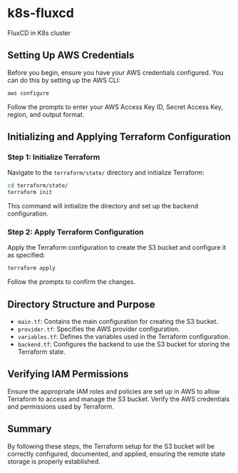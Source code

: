 # k8s-fluxcd
FluxCD in K8s cluster

## Setting Up AWS Credentials

Before you begin, ensure you have your AWS credentials configured. You can do this by setting up the AWS CLI:

```sh
aws configure
```

Follow the prompts to enter your AWS Access Key ID, Secret Access Key, region, and output format.

## Initializing and Applying Terraform Configuration

### Step 1: Initialize Terraform

Navigate to the `terraform/state/` directory and initialize Terraform:

```sh
cd terraform/state/
terraform init
```

This command will initialize the directory and set up the backend configuration.

### Step 2: Apply Terraform Configuration

Apply the Terraform configuration to create the S3 bucket and configure it as specified:

```sh
terraform apply
```

Follow the prompts to confirm the changes.

## Directory Structure and Purpose

- `main.tf`: Contains the main configuration for creating the S3 bucket.
- `provider.tf`: Specifies the AWS provider configuration.
- `variables.tf`: Defines the variables used in the Terraform configuration.
- `backend.tf`: Configures the backend to use the S3 bucket for storing the Terraform state.

## Verifying IAM Permissions

Ensure the appropriate IAM roles and policies are set up in AWS to allow Terraform to access and manage the S3 bucket. Verify the AWS credentials and permissions used by Terraform.

## Summary

By following these steps, the Terraform setup for the S3 bucket will be correctly configured, documented, and applied, ensuring the remote state storage is properly established.